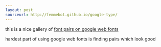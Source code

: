 ```yaml
---
layout: post
sourceurl: http://femmebot.github.io/google-type/
---
```


this is a nice gallery of
<a href="http://femmebot.github.io/google-type/" target="_blank">
  font pairs on google web fonts
</a>

hardest part of using google web fonts is finding pairs which look good
